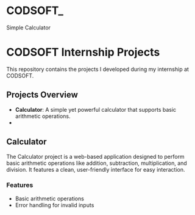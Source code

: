 # CODSOFT_
Simple Calculator
# CODSOFT Internship Projects

This repository contains the projects I developed during my internship at CODSOFT. 

## Projects Overview

- **Calculator**: A simple yet powerful calculator that supports basic arithmetic operations.
- 
## Calculator

The Calculator project is a web-based application designed to perform basic arithmetic operations like addition, subtraction, multiplication, and division. It features a clean, user-friendly interface for easy interaction.

### Features

- Basic arithmetic operations
- Error handling for invalid inputs
